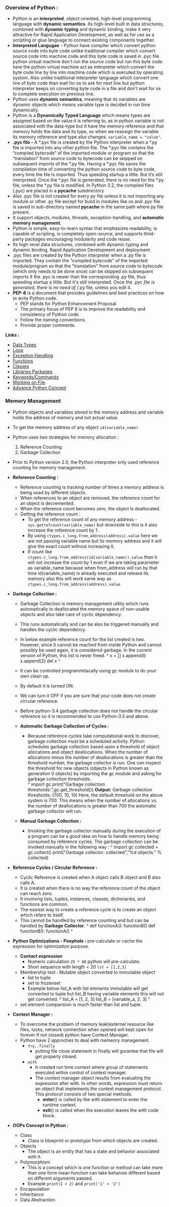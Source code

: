 ### Overview of Python :
-  Python is an **interpreted**, object-oriented, high-level programming language with **dynamic semantics**. Its high-level built in data structures, combined with **dynamic typing** and dynamic binding, make it very attractive for Rapid Application Development, as well as for use as a scripting or glue language to connect existing components together.
- **Interpreted Langugae** - Python have compiler which convert python source code into byte code unlike traditional compiler which convert source code into machine code and this byte code is saved in .pyc file python virtual machine don't run the source code but run this byte code here the python virtual machine act as interpreter which convert the byte code line by line into machine code which is executed by operating system. Also unlike traditional interpreter language which convert one line of byte code than wait for os to ask for next line but python interpreter keeps on converting byte code in a file and don't wait for os to complete execution on previous line.
-  Python uses **dynamic semantics**, meaning that its variables are dynamic objects which means variable type is decided in run time dynamically.
- Python is a **Dynamically Typed Language** which means types are assigned based on the value it is referring to, as in python variable is not associated with the data-type but it have the memory reference and that memory holds the data and its type, so when we reassign the variable its memory reference and type also changes. `variable_name = "value"`.
- **.pyc file -** A \*.pyc file is created by the Python interpreter when a \*.py file is imported into any other python file. The \*.pyc file contains the “compiled bytecode” of the imported module or program so that the “translation” from source code to bytecode can be skipped on subsequent imports of the \*.py file. Having a \*.pyc file saves the compilation time of converting the python source code to byte code, every time the file is imported. Thus speeding startup a little. But it’s still interpreted. Once the \*.pyc file is generated, there is no need for the \*.py file, unless the \*.py file is modified. In Python 3.2, the compiled files (.pyc) are placed in a __pycache__ subdirectory
- Also .pyc file is not created for every py file unless it is not importing any module or other .py file except for build in modules like os and .pyc file is saved in sub-directory named __pycache__ in the same path where py file present.
- It support objects, modules, threads, exception-handling, and **automatic memory management**.
- Python is simple, easy-to-learn syntax that emphasizes readability, is capable of scripting, is completely open-source, and supports third-party packages encouraging modularity and code reuse.
- Its high-level data structures, combined with dynamic typing and dynamic binding, Rapid Application Development and deployment.
- .pyc files are created by the Python interpreter when a .py file is imported. They contain the "compiled bytecode" of the imported module/program so that the "translation" from source code to bytecode (which only needs to be done once) can be skipped on subsequent imports if the .pyc is newer than the corresponding .py file, thus speeding startup a little. But it's still interpreted. Once the *.pyc file is generated, there is no need of /*.py file, unless you edit it.
-  **PEP-8** is a document that provides guidelines and best practices on how to write Python code.
   -  PEP stands for Python Enhancement Proposal.
   -  The primary focus of PEP 8 is to improve the readability and consistency of Python code.
   -  Follow the naming conventions.
   -  Provide proper comments.

**Links :**  
- [Data Types](DataTypes/notes.md)  
- [Loop](loop.md)  
- [Exception Handling](exception_handling.md)  
- [Functions](functions.md)  
- [Classes](class.md)  
- [Libraries Packages](libraries.md)    
- [Keywords/Commands](commands.md)  
- [Working on File](working_on_files.md)  
- [Advance Python Concept](advance_python.md)  

### Memory Management

-  Python objects and variables stored in the memory address and variable holds the address of memory and not actual value.
-  To get the memory address of any object `id(variable_name)`
-  Python uses two strategies for memory allocation :
   1.  Reference Counting
   1.  Garbage Collection
-  Prior to Python version 2.0, the Python interpreter only used reference counting for memory management.
-  **Reference Counting :**
   -  Reference counting is tracking number of times a memory address is being used by different objects.
   -  When references to an object are removed, the reference count for an object is decremented.
   -  When the reference count becomes zero, the object is deallocated.
   -  Getting the reference count :
      -  To get the reference count of any memory address - `sys.getrefcount(variable_name)` but downside to this is it also increase the reference count by 1.
      -  By using `ctypes.c_long.from_address(address).value` here we are not passing variable name but its memory address and it will give the exact count without increasing it.
      -  If count like `ctypes.c_long.from_address(id(variable_name)).value` than it will not increase the count by 1 even if we are taking parameter as variable_name because when from_address will run by that time id(variable_name) is already executed and release its memory also this will work same way as `ctypes.c_long.from_address(address).value`
-  **Garbage Collection :**
   -  Garbage Collection is memory management utility which runs automatically to deallocated the memory space of non-usable objects and also take care of cyclic dependency.
   -  This runs automatically and can be also be triggered manually and handles the cyclic dependency.
   -  In below example reference count for the list created is two. However, since it cannot be reached from inside Python and cannot possibly be used again, it is considered garbage. In the current version of Python, this list is never freed.
^
    x = []
    x.append(l)
    x.append(2)
    del x
^
   -  It can be controlled programmitacally using gc module to do your own clean up.
   -  By default it is turned ON.
   -  We can turn it OFF if you are sure that your code does not create circular reference.
   -  Before python-3.4 garbage collection does not handle the circular reference so it is recommended to use Python-3.5 and above.
   -  **Automatic Garbage Collection of Cycles :**
      -  Because reference cycles take computational work to discover, garbage collection must be a scheduled activity. Python schedules garbage collection based upon a threshold of object allocations and object deallocations. When the number of allocations minus the number of deallocations is greater than the threshold number, the garbage collector is run. One can inspect the threshold for new objects (objects in Python known as generation 0 objects) by importing the gc module and asking for garbage collection thresholds.\
^
    import gc
    print("Garbage collection thresholds:",gc.get_threshold())
    **Output:**
    Garbage collection thresholds: (700, 10, 10)
    Here, the default threshold on the above system is 700. This means when the number of allocations vs. the number of deallocations is greater than 700 the automatic garbage collector will run.
    
   -  **Manual Garbage Collection :**
      -  Invoking the garbage collector manually during the execution of a program can be a good idea on how to handle memory being consumed by reference cycles. 
The garbage collection can be invoked manually in the following way :
^
    import gc
    collected = gc.collect()
    print("Garbage collector: collected","%d objects." % collected)
    
-  **Reference Cycles / Circular Reference :**
   -  Cyclic Reference is created when A object calls B object and B also calls A.
   -  It is created when there is no way the reference count of the object can reach zero.
   -  It involving lists, tuples, instances, classes, dictionaries, and functions are common.
   -  The easiest way to create a reference cycle is to create an object which refers to itself.
   -  This cannot be handled by reference counting and but can be handled by **Garbage Collector**.
^
    def functionA():
        functionB()
    def functionB():
        functionA()
^
    
-  **Python Optimizations - Peephole :** pre-calculate or cache the expression for optimization purpose.
   -  **Contact expression**
      -  Numeric calculation `25 * 60` python will pre-calculate.
      -  Short sequence with length < 20 `lst = [1,2,3]`
   -  Membership test : Mutable object converted to immutable object
      -  list to tuple
      -  set to frozenset
      -  Example below list_A with list elements immutable will get converted to tuple but list_B having variable elements this will not get converted.
^
    list_A = [1, 2, 3]
    list_B = [variable_a, 2, 3]
^
   -  set element comparision is much faster than list and tuple.

-  **Context Manager :**
   -  To overcome the problem of memory leak(external resource like files, locks, network connection when opened will kept open for forever if not closed) python have Context Manager.
   -  Python have 2 approches to deal with memeory management.
      -  `try..finally`
         -  putting file close statement in finally will gurantee that file will get properly closed.
      -  `with`
         -  It created run time context where group of statements executed within control of context manager.
         -  The context manager object results from evaluating the expression after with. In other words, expression must return an object that implements the context management protocol. This protocol consists of two special methods.
            -  __enter__() is called by the with statement to enter the runtime context.
            -  __exit__() is called when the execution leaves the with code block.

-  **OOPs Concept in Python :**
   -  Class
      -  Class is blueprint or prototype from which objects are created.
   -  Objects
      -  The object is an entity that has a state and behavior associated with it. 
   -  Polymorphism
      -  This is a concept which is one function or method can take more than one form mean function can take behaives different based on different arguments passed.
      -  Example `print(1 + 2)` and `print('1' + '2')`
   -  Encapsulation
   -  Inheritance
   -  Data Abstraction
